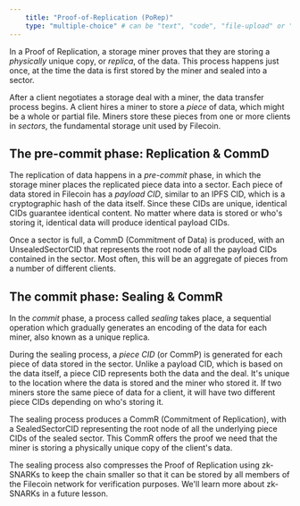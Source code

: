 ```yaml
---
    title: "Proof-of-Replication (PoRep)"
    type: "multiple-choice" # can be "text", "code", "file-upload" or "multiple-choice"
---
```


In a Proof of Replication, a storage miner proves that they are storing a _physically_ unique copy, or _replica_, of the data. This process happens just once, at the time the data is first stored by the miner and sealed into a sector.

After a client negotiates a storage deal with a miner, the data transfer process begins. A client hires a miner to store a _piece_ of data, which might be a whole or partial file. Miners store these pieces from one or more clients in _sectors_, the fundamental storage unit used by Filecoin.

## The pre-commit phase: Replication & CommD
The replication of data happens in a _pre-commit_ phase, in which the storage miner places the replicated piece data into a sector. Each piece of data stored in Filecoin has a _payload CID_, similar to an IPFS CID, which is a cryptographic hash of the data itself. Since these CIDs are unique, identical CIDs guarantee identical content. No matter where data is stored or who's storing it, identical data will produce identical payload CIDs.

Once a sector is full, a CommD (Commitment of Data) is produced, with an UnsealedSectorCID that represents the root node of all the payload CIDs contained in the sector. Most often, this will be an aggregate of pieces from a number of different clients.

## The commit phase: Sealing & CommR

In the _commit_ phase, a process called _sealing_ takes place, a sequential operation which gradually generates an encoding of the data for each miner, also known as a unique replica.

During the sealing process, a _piece CID_ (or CommP) is generated for each piece of data stored in the sector. Unlike a payload CID, which is based on the data itself, a piece CID represents both the data and the deal. It's unique to the location where the data is stored and the miner who stored it. If two miners store the same piece of data for a client, it will have two different piece CIDs depending on who's storing it.

The sealing process produces a CommR (Commitment of Replication), with a SealedSectorCID representing the root node of all the underlying piece CIDs of the sealed sector. This CommR offers the proof we need that the miner is storing a physically unique copy of the client's data.

The sealing process also compresses the Proof of Replication using zk-SNARKs to keep the chain smaller so that it can be stored by all members of the Filecoin network for verification purposes. We'll learn more about zk-SNARKs in a future lesson.
